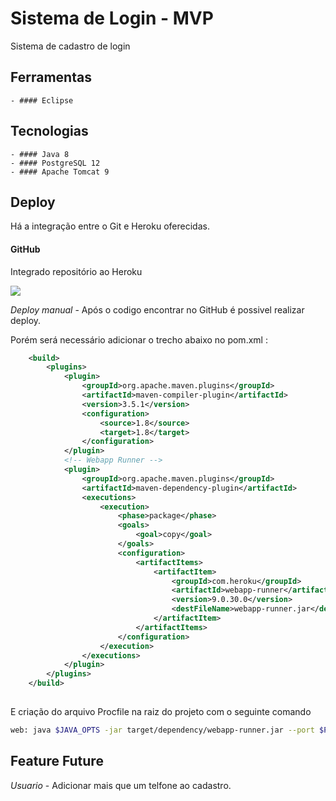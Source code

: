 
# Sistema de Login - MVP

Sistema de cadastro de login

## Ferramentas 

    - #### Eclipse 

## Tecnologias

    - #### Java 8 
    - #### PostgreSQL 12
    - #### Apache Tomcat 9

## Deploy
   
Há a  integração entre o Git e Heroku oferecidas. 

#### GitHub

Integrado repositório ao Heroku

![](https://miro.medium.com/max/511/1*uTTnZVEnZcXO8mIaOGIjtg.jpeg)

*Deploy manual* -  Após o codigo encontrar no GitHub é possivel realizar deploy. 

Porém  será necessário adicionar o trecho abaixo no pom.xml : 

```xml
	<build>
		<plugins>
			<plugin>
				<groupId>org.apache.maven.plugins</groupId>
				<artifactId>maven-compiler-plugin</artifactId>
				<version>3.5.1</version>
				<configuration>
					<source>1.8</source>
					<target>1.8</target>
				</configuration>
			</plugin>
			<!-- Webapp Runner -->
			<plugin>
				<groupId>org.apache.maven.plugins</groupId>
				<artifactId>maven-dependency-plugin</artifactId>
				<executions>
					<execution>
						<phase>package</phase>
						<goals>
							<goal>copy</goal>
						</goals>
						<configuration>
							<artifactItems>
								<artifactItem>
									<groupId>com.heroku</groupId>
									<artifactId>webapp-runner</artifactId>
									<version>9.0.30.0</version>
									<destFileName>webapp-runner.jar</destFileName>
								</artifactItem>
							</artifactItems>
						</configuration>
					</execution>
				</executions>
			</plugin>
		</plugins>
	</build>
	
```

E criação do arquivo Procfile na raiz do projeto com o seguinte comando

```bash
web: java $JAVA_OPTS -jar target/dependency/webapp-runner.jar --port $PORT target/*.war
```


## Feature Future

*Usuario* -  Adicionar mais que um telfone ao cadastro.
